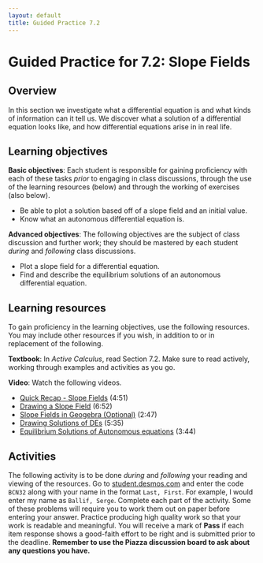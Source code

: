 ```yaml
---
layout: default
title: Guided Practice 7.2
---
```


# Guided Practice for 7.2: Slope Fields

## Overview

In this section we investigate what a differential equation is and what kinds of information can it tell us. We discover what a solution of a differential equation looks like, and how differential equations arise in in real life.

## Learning objectives

__Basic objectives__: Each student is responsible for gaining proficiency with each of these tasks _prior_ to engaging in class discussions, through the use of the learning resources (below) and through the working of exercises (also below).

- Be able to plot a solution based off of a slope field and an initial value.
- Know what an autonomous differential equation is.

__Advanced objectives__: The following objectives are the subject of class discussion and further work; they should be mastered by each student _during_ and _following_ class discussions.

- Plot a slope field for a differential equation.
- Find and describe the equilibrium solutions of an autonomous differential equation.

## Learning resources

To gain proficiency in the learning objectives, use the following resources. You may include other resources if you wish, in addition to or in replacement of the following.

__Textbook__: In _Active Calculus_, read Section 7.2. Make sure to read actively, working through examples and activities as you go.

__Video__: Watch the following videos.

- [Quick Recap - Slope Fields](https://www.youtube.com/watch?v=xtk_BsIVtgM&index=51&list=PL9bIjQJDwfGtewW75Nw7PnGNSkfqwAm3v) (4:51)
- [Drawing a Slope Field](https://www.youtube.com/watch?v=r3vs93e_MM8&index=52&list=PL9bIjQJDwfGtewW75Nw7PnGNSkfqwAm3v) (6:52)
- [Slope Fields in Geogebra (Optional)](https://www.youtube.com/watch?v=AAaYzZaHenk&list=PL9bIjQJDwfGtewW75Nw7PnGNSkfqwAm3v&index=53) (2:47)
- [Drawing Solutions of DEs](https://www.youtube.com/watch?v=YPFndl97rRM&index=54&list=PL9bIjQJDwfGtewW75Nw7PnGNSkfqwAm3v) (5:35)
- [Equilibrium Solutions of Autonomous equations](https://www.youtube.com/watch?v=3qAQ-FW9acA&index=55&list=PL9bIjQJDwfGtewW75Nw7PnGNSkfqwAm3v) (3:44)

## Activities

The following activity is to be done _during_ and _following_ your reading and viewing of the resources. Go to [student.desmos.com](https://student.desmos.com/?prepopulateCode=8R8V77) and enter the code `BCN32` along with your name in the format `Last, First`. For example, I would enter my name as `Ballif, Serge`. Complete each part of the activity. Some of these problems will require you to work them out on paper before entering your answer. Practice producing high quality work so that your work is readable and meaningful. You will receive a mark of __Pass__ if each item response shows a good-faith effort to be right and is submitted prior to the deadline. __Remember to use the Piazza discussion board to ask about any questions you have.__
